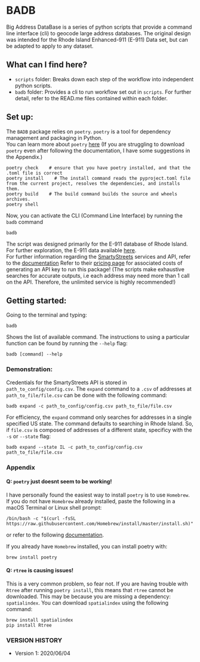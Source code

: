 # BADB
Big Address DataBase is a series of python scripts that provide a command line interface (cli) to geocode large address databases.
The original design was intended for the Rhode Island Enhanced-911 (E-911) Data set, but can be adapted to apply to any dataset.

## What can I find here?
- `scripts` folder: Breaks down each step of the workflow into independent python scripts.
- `badb` folder: Provides a cli to run workflow set out in `scripts`.
For further detail, refer to the READ.me files contained within each folder.

## Set up:
The `BADB` package relies on `poetry`. `poetry` is a tool for dependency management and packaging in Python. \
You can learn more about `poetry` [here](https://python-poetry.org/docs/)
(If you are struggling to download `poetry` even after following the documentation, I have some suggestions in the Appendix.)
```
poetry check    # ensure that you have poetry installed, and that the .toml file is correct  
poetry install    # The install command reads the pyproject.toml file from the current project, resolves the dependencies, and installs them.
poetry build    # The build command builds the source and wheels archives.
poetry shell    		
```
Now, you can activate the CLI (Command Line Interface) by running the `badb` command
```
badb
```

The script was designed primarily for the E-911 database of Rhode Island. For further exploration, the E-911 data available [here](https://www.rigis.org/datasets/e-911-sites). \
For further information regarding the [SmartyStreets](https://www.smartystreets.com/) services and API, refer to the [documentation](https://smartystreets.com/docs/cloud/us-street-api)
Refer to their [pricing page](https://smartystreets.com/pricing) for associated costs of generating an API key to run this package! (The scripts make exhaustive searches for accurate outputs, i.e each address may need more than 1 call on the API. Therefore, the unlimited service is highly recommended!)

## Getting started:
Going to the terminal and typing:
```
badb
```
Shows the list of available command. 
The instructions to using a particular function can be found by running the `--help` flag:
```
badb [command] --help
```

### Demonstration:
Credentials for the SmartyStreets API is stored in `path_to_config/config.csv`. 
The `expand` command to a `.csv` of addresses at `path_to_file/file.csv` can be done with the following command:
```
badb expand -c path_to_config/config.csv path_to_file/file.csv
```
For efficiency, the `expand` command only searches for addresses in a single specified US state. The command defaults to searching in Rhode Island. So, if `file.csv` is composed of addresses of a different state, specificy with the `-s` or `--state` flag:
```
badb expand --state IL -c path_to_config/config.csv path_to_file/file.csv
```

### Appendix
#### Q: `poetry` just doesnt seem to be working!
I have personally found the easiest way to install `poetry` is to use `Homebrew`. 
If you do not have `Homebrew` already installed, paste the following in a macOS Terminal or Linux shell prompt:
```
/bin/bash -c "$(curl -fsSL https://raw.githubusercontent.com/Homebrew/install/master/install.sh)"
```
or refer to the following [documentation](https://brew.sh/).

If you already have `Homebrew` installed, you can install poetry with:
```
brew install poetry
```

#### Q: `rtree` is causing issues!
This is a very common problem, so fear not. If you are having trouble with `Rtree` after running `poetry install`, this means that `rtree` cannot be downloaded.
This may be because you are missing a dependency: `spatialindex`.
You can download `spatialindex` using the following command:
```
brew install spatialindex
pip install Rtree
```

### VERSION HISTORY
- Version 1: 2020/06/04
